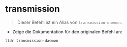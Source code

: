 # transmission

> Dieser Befehl ist ein Alias von `transmission-daemon`.

- Zeige die Dokumentation für den originalen Befehl an:

`tldr transmission-daemon`
